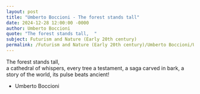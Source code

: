 ```yaml
---
layout: post
title: "Umberto Boccioni - The forest stands tall"
date: 2024-12-28 12:00:00 -0000
author: Umberto Boccioni
quote: "The forest stands tall,  "
subject: Futurism and Nature (Early 20th century)
permalink: /Futurism and Nature (Early 20th century)/Umberto Boccioni/Umberto Boccioni - The forest stands tall
---
```


The forest stands tall,  
a cathedral of whispers,
every tree a testament,
a saga carved in bark,
a story of the world,
its pulse beats ancient!

- Umberto Boccioni
